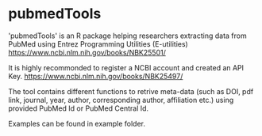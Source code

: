 # pubmedTools

'pubmedTools' is an R package helping researchers extracting data from PubMed using Entrez Programming Utilities (E-utilities) https://www.ncbi.nlm.nih.gov/books/NBK25501/ 

It is highly recommonded to register a NCBI account and created an API Key. https://www.ncbi.nlm.nih.gov/books/NBK25497/

The tool contains different functions to retrive meta-data (such as DOI, pdf link, journal, year, author, corresponding author, affiliation etc.) using provided PubMed Id or PubMed Central Id. 

Examples can be found in example folder.
